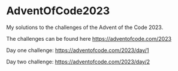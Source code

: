 # AdventOfCode2023
My solutions to the challenges of the Advent of the Code 2023. 

The challenges can be found here
https://adventofcode.com/2023

Day one challenge: https://adventofcode.com/2023/day/1

Day two challenge: https://adventofcode.com/2023/day/2
